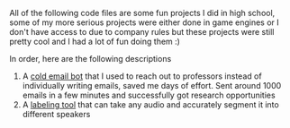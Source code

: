 All of the following code files are some fun projects I did in high school, some of my more serious projects were either done in game engines or I don't have access to due to company rules but these projects were still pretty cool and I had a lot of fun doing them :)

In order, here are the following descriptions

1. A [cold email bot](https://github.com/Prithul-the-creator/EmailBot/blob/main/send_emails.py) that I used to reach out to professors instead of individually writing emails, saved me days of effort. Sent around 1000 emails in a few minutes and successfully got research opportunities
2. A [labeling tool](https://github.com/Prithul-the-creator/EmailBot/blob/main/send_emails.py) that can take any audio and accurately segment it into different speakers 
